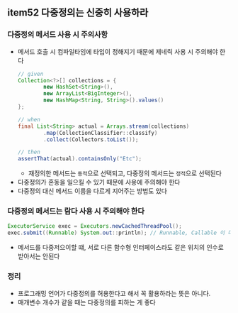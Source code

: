 ## item52 다중정의는 신중히 사용하라

### 다중정의 메서드 사용 시 주의사항
- 메서드 호출 시 컴파일타임에 타입이 정해지기 때문에 제네릭 사용 시 주의해야 한다
    ```java
    // given
    Collection<?>[] collections = {
            new HashSet<String>(),
            new ArrayList<BigInteger>(),
            new HashMap<String, String>().values()
    };
    
    // when
    final List<String> actual = Arrays.stream(collections)
            .map(CollectionClassifier::classify)
            .collect(Collectors.toList());
    
    // then
    assertThat(actual).containsOnly("Etc");
    ```
    - 재정의한 메서드는 `동적`으로 선택되고, 다중정의 메서드는 `정적`으로 선택된다
- 다중정의가 혼동을 일으킬 수 있기 때문에 사용에 주의해야 한다
- 다중정의 대신 메서드 이름을 다르게 지어주는 방법도 있다

### 다중정의 메서드는 람다 사용 시 주의해야 한다
```java
ExecutorService exec = Executors.newCachedThreadPool();
exec.submit((Runnable) System.out::println); // Runnable, Callable 이 다중정의되어있음
```
- 메서드를 다중저으이할 떄, 서로 다른 함수형 인터페이스라도 같은 위치의 인수로 받아서는 안된다

### 정리
- 프로그래밍 언어가 다중정의를 허용한다고 해서 꼭 활용하라는 뜻은 아니다. 
- 매개변수 개수가 같을 때는 다중정의를 피하는 게 좋다